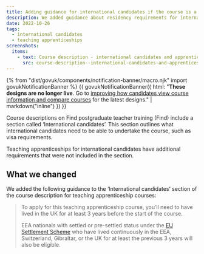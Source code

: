 ```yaml
---
title: Adding guidance for international candidates if the course is a teaching apprenticeship
description: We added guidance about residency requirements for international candidates applying for a teaching apprenticeship course
date: 2022-10-26
tags:
  - international candidates
  - teaching apprenticeships
screenshots:
  items:
    - text: Course description - international candidates and apprenticeships
      src: course-description--international-candidates-and-apprenticeships.png
---
```


{% from "dist/govuk/components/notification-banner/macro.njk" import govukNotificationBanner %}
{{ govukNotificationBanner({
  html: "**These designs are no longer live**. Go to [improving how candidates view course information and compare courses](/find-teacher-training/improving-course-pages/) for the latest designs." | markdown("inline")
}) }}

Course descriptions on Find postgraduate teacher training (Find) include a section called ‘International candidates’. This section outlines what international candidates need to be able to undertake the course, such as visa requirements.

Teaching apprenticeships for international candidates have additional requirements that were not included in the section.

## What we changed

We added the following guidance to the ‘International candidates’ section of the course description for teaching apprenticeship courses:

> To apply for this teaching apprenticeship course, you’ll need to have lived in the UK for at least 3 years before the start of the course.
>
> EEA nationals with settled or pre-settled status under the [EU Settlement Scheme](https://www.gov.uk/settled-status-eu-citizens-families) who have lived continuously in the EEA, Switzerland, Gibraltar, or the UK for at least the previous 3 years will also be eligible.
